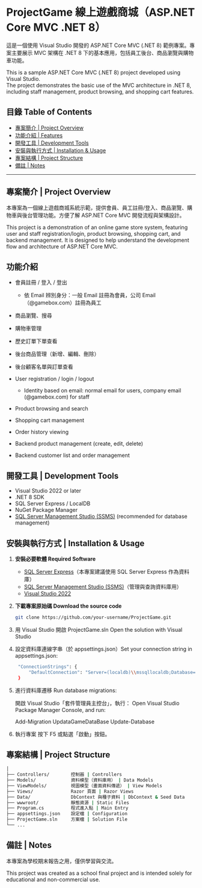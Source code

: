 # ProjectGame 線上遊戲商城（ASP.NET Core MVC .NET 8）

這是一個使用 Visual Studio 開發的 ASP.NET Core MVC (.NET 8) 範例專案。專案主要展示 MVC 架構在 .NET 8 下的基本應用，包括員工後台、商品瀏覽與購物車功能。

This is a sample ASP.NET Core MVC (.NET 8) project developed using Visual Studio.  
The project demonstrates the basic use of the MVC architecture in .NET 8, including staff management, product browsing, and shopping cart features.


## 目錄 Table of Contents

- [專案簡介 | Project Overview](#專案簡介--project-overview)
- [功能介紹 | Features](#功能介紹--features)
- [開發工具 | Development Tools](#開發工具--development-tools)
- [安裝與執行方式 | Installation & Usage](#安裝與執行方式--installation--usage)
- [專案結構 | Project Structure](#專案結構--project-structure)
- [備註 | Notes](#備註--notes)


---


## 專案簡介 | Project Overview


本專案為一個線上遊戲商城系統示範，提供會員、員工註冊/登入、商品瀏覽、購物車與後台管理功能。方便了解 ASP.NET Core MVC 開發流程與架構設計。

This project is a demonstration of an online game store system, featuring user and staff registration/login, product browsing, shopping cart, and backend management. It is designed to help understand the development flow and architecture of ASP.NET Core MVC.


## 功能介紹

- 會員註冊 / 登入 / 登出
  - 依 Email 辨別身分：一般 Email 註冊為會員，公司 Email（@gamebox.com）註冊為員工
- 商品瀏覽、搜尋
- 購物車管理
- 歷史訂單下單查看
- 後台商品管理（新增、編輯、刪除）
- 後台顧客名單與訂單查看

- User registration / login / logout
  - Identity based on email: normal email for users, company email (@gamebox.com) for staff
- Product browsing and search
- Shopping cart management
- Order history viewing
- Backend product management (create, edit, delete)
- Backend customer list and order management


## 開發工具 | Development Tools

- Visual Studio 2022 or later
- .NET 8 SDK
- SQL Server Express / LocalDB
- NuGet Package Manager
- [SQL Server Management Studio (SSMS)](https://aka.ms/ssms) (recommended for database management)


## 安裝與執行方式 | Installation & Usage

1. **安裝必要軟體 Required Software**
   - [SQL Server Express](https://www.microsoft.com/en-us/sql-server/sql-server-downloads)（本專案建議使用 SQL Server Express 作為資料庫）
   - [SQL Server Management Studio (SSMS)](https://aka.ms/ssms)（管理與查詢資料庫用）
   - [Visual Studio 2022](https://visualstudio.microsoft.com/downloads/)

2. **下載專案原始碼 Download the source code**
   ```bash
   git clone https://github.com/your-username/ProjectGame.git

3. 用 Visual Studio 開啟 ProjectGame.sln Open the solution with Visual Studio

4. 設定資料庫連線字串（於 appsettings.json）Set your connection string in appsettings.json:
   ```bash
    "ConnectionStrings": {
        "DefaultConnection": "Server=(localdb)\\mssqllocaldb;Database=MyAspNetCoreMvcDb;Trusted_Connection=True;"
    }

5. 進行資料庫遷移 Run database migrations:

    開啟 Visual Studio「套件管理員主控台」，執行：
    Open Visual Studio Package Manager Console, and run:

    Add-Migration UpdataGameDataBase
    Update-Database

6. 執行專案
    按下 F5 或點選「啟動」按鈕。


## 專案結構 | Project Structure
```bash
│
├── Controllers/        控制器 | Controllers
├── Models/             資料模型（資料庫用） | Data Models
├── ViewModels/         視圖模型（畫面資料傳遞） | View Models
├── Views/              Razor 頁面 | Razor Views
├── Data/               DbContext 與種子資料 | DbContext & Seed Data
├── wwwroot/            靜態資源 | Static Files
├── Program.cs          程式進入點 | Main Entry
├── appsettings.json    設定檔 | Configuration
├── ProjectGame.sln     方案檔 | Solution File
└── ...
```

## 備註 | Notes

本專案為學校期末報告之用，僅供學習與交流。

This project was created as a school final project and is intended solely for educational and non-commercial use.
